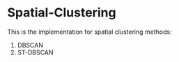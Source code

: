 # Spatial-Clustering

This is the implementation for spatial clustering methods:

1. DBSCAN
2. ST-DBSCAN

